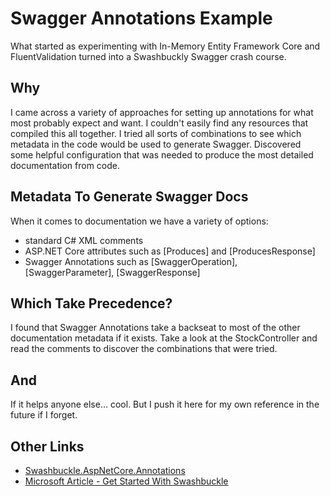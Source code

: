 # Swagger Annotations Example

What started as experimenting with In-Memory Entity Framework Core and FluentValidation turned into a Swashbuckly Swagger crash course.

## Why
I came across a variety of approaches for setting up annotations for what most probably expect and want. I couldn't easily find any resources that compiled this all together. I tried all sorts of combinations to see which metadata in the code would be used to generate Swagger. Discovered some helpful configuration that was needed to produce the most detailed documentation from code.

## Metadata To Generate Swagger Docs
When it comes to documentation we have a variety of options:
- standard C# XML comments
- ASP.NET Core attributes such as [Produces] and [ProducesResponse]
- Swagger Annotations such as [SwaggerOperation], [SwaggerParameter], [SwaggerResponse]

## Which Take Precedence?
I found that Swagger Annotations take a backseat to most of the other documentation metadata if it exists. Take a look at the StockController and read the comments to discover the combinations that were tried.

## And
If it helps anyone else... cool. But I push it here for my own reference in the future if I forget.

## Other Links
- [Swashbuckle.AspNetCore.Annotations](https://github.com/domaindrivendev/Swashbuckle.AspNetCore/tree/master/src/Swashbuckle.AspNetCore.Annotations)
- [Microsoft Article - Get Started With Swashbuckle](https://docs.microsoft.com/en-us/samples/dotnet/aspnetcore.docs/getstarted-swashbuckle-aspnetcore/?tabs=visual-studio)